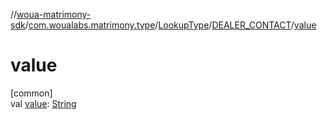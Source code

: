 //[woua-matrimony-sdk](../../../../index.md)/[com.woualabs.matrimony.type](../../index.md)/[LookupType](../index.md)/[DEALER_CONTACT](index.md)/[value](value.md)

# value

[common]\
val [value](value.md): [String](https://kotlinlang.org/api/latest/jvm/stdlib/kotlin/-string/index.html)
